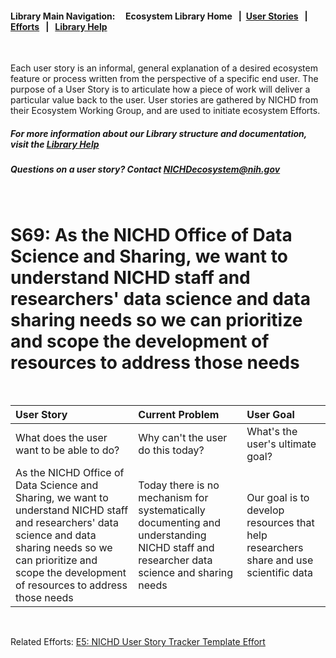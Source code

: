 #### Library Main Navigation: &nbsp; &nbsp;  <b> Ecosystem Library Home </b> &nbsp; | &nbsp;[User Stories](https://github.com/NIH-NICHD-Ecosystem/UserStories/blob/main/README.md) &nbsp; | &nbsp; [Efforts](https://github.com/NIH-NICHD-Ecosystem/Efforts/blob/main/README.md) &nbsp; | &nbsp; [Library Help](https://github.com/NIH-NICHD-Ecosystem/LibraryHelp/blob/main/README.md)

</br>

Each user story is an informal, general explanation of a desired ecosystem feature or process written from the perspective of a specific end user. The purpose of a User Story is to articulate how a piece of work will deliver a particular value back to the user. User stories are gathered by NICHD from their Ecosystem Working Group, and are used to initiate ecosystem Efforts. 

##### For more information about our Library structure and documentation, visit the [Library Help](https://github.com/NIH-NICHD-Ecosystem/LibraryHelp/blob/main/README.md) 
##### Questions on a user story? Contact [NICHDecosystem@nih.gov](mailto:NICHDecosystem@nih.gov?subject=Ecosystem_Library)

<br>

# S69: As the NICHD Office of Data Science and Sharing, we want to understand NICHD staff and researchers' data science and data sharing needs so we can prioritize and scope the development of resources to address those needs
<br>

| User Story | Current Problem | User Goal
| :------------- | :------------ | :------------ |
| What does the user want to be able to do? | Why can't the user do this today? | What's the user's ultimate goal? 
| As the NICHD Office of Data Science and Sharing, we want to understand NICHD staff and researchers' data science and data sharing needs so we can prioritize and scope the development of resources to address those needs  | Today there is no mechanism for systematically documenting and understanding NICHD staff and researcher data science and sharing needs  | Our goal is to develop resources that help researchers share and use scientific data 

</br>

Related Efforts: 
[E5: NICHD User Story Tracker Template Effort ](https://github.com/NIH-NICHD-Ecosystem/E4_NICHD-User-Story-Tracker-Template-Effort/blob/main/README.md)

</br>
